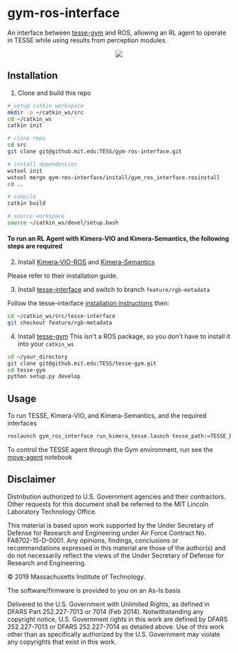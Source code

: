 # gym-ros-interface

An interface between [tesse-gym](https://github.mit.edu/TESS/tesse-gym) and ROS, allowing an RL agent to operate in TESSE while using results from perception modules.

<div align="center">
  <img src="docs/tesse_kimera_gym_2.gif">
</div>

## Installation

1. Clone and build this repo

```sh
# setup catkin workspace
mkdir -p ~/catkin_ws/src
cd ~/catkin_ws
catkin init

# clone repo
cd src
git clone git@github.mit.edu:TESS/gym-ros-interface.git

# install dependencies
wstool init
wstool merge gym-ros-interface/install/gym_ros_interface.rosinstall 
cd ..

# compile
catkin build

# source workspace
source ~/catkin_ws/devel/setup.bash
```

#### To run an RL Agent with Kimera-VIO and Kimera-Semantics, the following steps are required

2. Install [Kimera-VIO-ROS](https://github.com/MIT-SPARK/Kimera-VIO-ROS) and [Kimera-Semantics](https://github.com/MIT-SPARK/Kimera-Semantics)

Please refer to their installation guide.


3. Install [tesse-interface](https://github.mit.edu/TESS/tesse-interface/tree/feature/rgb-metadata) and switch to branch `feature/rgb-metadata`

Follow the tesse-interface [installation instructions](https://github.mit.edu/TESS/tesse-interface) then:

```sh
cd ~/catkin_ws/src/tesse-interface
git checkout feature/rgb-metadata 
```

4. Install [tesse-gym](https://github.mit.edu/TESS/tesse-gym)
This isn't a ROS package, so you don't have to install it into your `catkin_ws`

```sh
cd ~/your_directory
git clone git@github.mit.edu:TESS/tesse-gym.git
cd tesse-gym
python setup.py develop
```


## Usage

To run TESSE, Kimera-VIO, and Kimera-Semantics, and the required interfaces

```sh
roslaunch gym_ros_interface run_kimera_tesse.launch tesse_path:=TESSE_BUILD_PATH
```

To control the TESSE agent through the Gym environment, run see the [move-agent](https://github.mit.edu/TESS/gym-ros-interface/blob/feature/unified-launch/notebooks/move-agent.ipynb) notebook

## Disclaimer

Distribution authorized to U.S. Government agencies and their contractors. Other requests for this document shall be referred to the MIT Lincoln Laboratory Technology Office.

This material is based upon work supported by the Under Secretary of Defense for Research and Engineering under Air Force Contract No. FA8702-15-D-0001. Any opinions, findings, conclusions or recommendations expressed in this material are those of the author(s) and do not necessarily reflect the views of the Under Secretary of Defense for Research and Engineering.

© 2019 Massachusetts Institute of Technology.

The software/firmware is provided to you on an As-Is basis

Delivered to the U.S. Government with Unlimited Rights, as defined in DFARS Part 252.227-7013 or 7014 (Feb 2014). Notwithstanding any copyright notice, U.S. Government rights in this work are defined by DFARS 252.227-7013 or DFARS 252.227-7014 as detailed above. Use of this work other than as specifically authorized by the U.S. Government may violate any copyrights that exist in this work.
